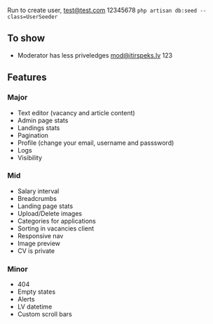 Run to create user, test@test.com 12345678
`php artisan db:seed --class=UserSeeder`

## To show
 - Moderator has less priveledges mod@itirspeks.lv 123

## Features
### Major
- Text editor (vacancy and article content)
- Admin page stats
- Landings stats
- Pagination
- Profile (change your email, username and passsword)
- Logs
- Visibility

### Mid
- Salary interval
- Breadcrumbs
- Landing page stats
- Upload/Delete images
- Categories for applications
- Sorting in vacancies client
- Responsive nav
- Image preview
- CV is private

### Minor
 - 404
 - Empty states
 - Alerts
 - LV datetime
 - Custom scroll bars
